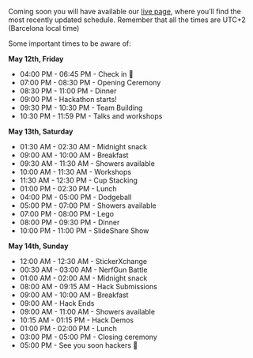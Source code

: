 Coming soon you will have available our [live page](https://live.hackupc.com/), where you’ll find the most recently updated schedule. Remember that all the times are UTC+2 (Barcelona local time)

Some important times to be aware of:

**May 12th, Friday**

- 04:00 PM - 06:45 PM - Check in :wave:
- 07:00 PM - 08:30 PM - Opening Ceremony
- 08:30 PM - 11:00 PM - Dinner
- 09:00 PM - Hackathon starts!
- 09:30 PM - 10:30 PM - Team Building
- 10:30 PM - 11:59 PM - Talks and workshops

**May 13th, Saturday**

- 01:30 AM - 02:30 AM - Midnight snack
- 09:00 AM - 10:00 AM - Breakfast
- 09:30 AM - 11:30 AM - Showers available
- 10:00 AM - 11:30 AM - Workshops
- 11:30 AM - 12:30 PM - Cup Stacking
- 01:00 PM - 02:30 PM - Lunch
- 04:00 PM - 05:00 PM - Dodgeball
- 05:00 PM - 07:00 PM - Showers available
- 07:00 PM - 08:00 PM - Lego 
- 08:00 PM - 09:30 PM - Dinner
- 10:00 PM - 11:00 PM - SlideShare Show

**May 14th, Sunday**

- 12:00 AM - 12:30 AM - StickerXchange 
- 00:30 AM - 03:00 AM - NerfGun Battle 
- 01:00 AM - 02:00 AM - Midnight snack
- 08:00 AM - 09:15 AM - Hack Submissions
- 09:00 AM - 10:00 AM - Breakfast
- 09:00 AM - Hack Ends
- 09:00 AM - 11:00 AM - Showers available
- 10:15 AM - 01:15 PM - Hack Demos
- 01:00 PM - 02:00 PM - Lunch
- 03:00 PM - 05:00 PM - Closing ceremony
- 05:00 PM - See you soon hackers :wave: